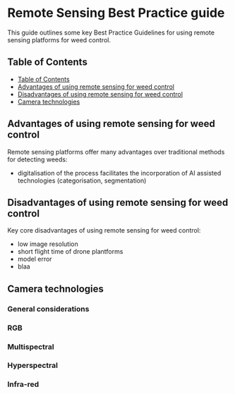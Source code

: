 # Remote Sensing Best Practice guide  

This guide outlines some key Best Practice Guidelines for using remote sensing platforms for weed control.  

## Table of Contents

- [Table of Contents](#table-of-contents)  
- [Advantages of using remote sensing for weed control](#advantages-of-using-remote-sensing-for-weed-control)
- [Disadvantages of using remote sensing for weed control](#disadvantages-of-using-remote-sensing-for-weed-control)  
- [Camera technologies](#camera-technologies)  

## Advantages of using remote sensing for weed control  

Remote sensing platforms offer many advantages over traditional methods for detecting weeds:  
- digitalisation of the process facilitates the incorporation of AI assisted technologies (categorisation, segmentation)  


## Disadvantages of using remote sensing for weed control  

Key core disadvantages of using remote sensing for weed control:  
- low image resolution  
- short flight time of drone plantforms  
- model error  
- blaa 


## Camera technologies  

### General considerations  

### RGB  

### Multispectral  

### Hyperspectral  

### Infra-red  
